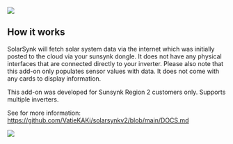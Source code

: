 ![](https://github.com/VatieKAKi/solarsynkv2/blob/main/logo.png)


## How it works
SolarSynk will fetch solar system data via the internet which was initially posted to the cloud via your sunsynk dongle. It does not have any physical interfaces that are connected directly to your inverter. 
Please also note that this add-on only populates sensor values with data. It does not come with any cards to display information.

This add-on was developed for Sunsynk Region 2 customers only. Supports multiple inverters.

See for more information: https://github.com/VatieKAKi/solarsynkv2/blob/main/DOCS.md

![](https://github.com/VatieKAKi/solarsynkv2/blob/main/solarsynkstarted.png)
